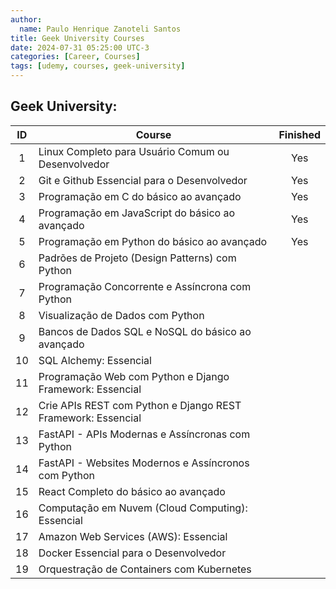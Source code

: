 ```yaml
---
author:
  name: Paulo Henrique Zanoteli Santos
title: Geek University Courses
date: 2024-07-31 05:25:00 UTC-3
categories: [Career, Courses]
tags: [udemy, courses, geek-university]
---
```


## Geek University:

| ID | Course                                                       | Finished |
|:--:|--------------------------------------------------------------|:--------:|
| 1  | Linux Completo para Usuário Comum ou Desenvolvedor           |   Yes    |
| 2  | Git e Github Essencial para o Desenvolvedor                  |   Yes    |
| 3  | Programação em C do básico ao avançado                       |   Yes    |
| 4  | Programação em JavaScript do básico ao avançado              |   Yes    |
| 5  | Programação em Python do básico ao avançado                  |   Yes    |
| 6  | Padrões de Projeto (Design Patterns) com Python              |          |
| 7  | Programação Concorrente e Assíncrona com Python              |          |
| 8  | Visualização de Dados com Python                             |          |
| 9  | Bancos de Dados SQL e NoSQL do básico ao avançado            |          |
| 10 | SQL Alchemy: Essencial                                       |          |
| 11 | Programação Web com Python e Django Framework: Essencial     |          |
| 12 | Crie APIs REST com Python e Django REST Framework: Essencial |          |
| 13 | FastAPI - APIs Modernas e Assíncronas com Python             |          |
| 14 | FastAPI - Websites Modernos e Assíncronos com Python         |          |
| 15 | React Completo do básico ao avançado                         |          |
| 16 | Computação em Nuvem (Cloud Computing): Essencial             |          |
| 17 | Amazon Web Services (AWS): Essencial                         |          |
| 18 | Docker Essencial para o Desenvolvedor                        |          |
| 19 | Orquestração de Containers com Kubernetes                    |          |

